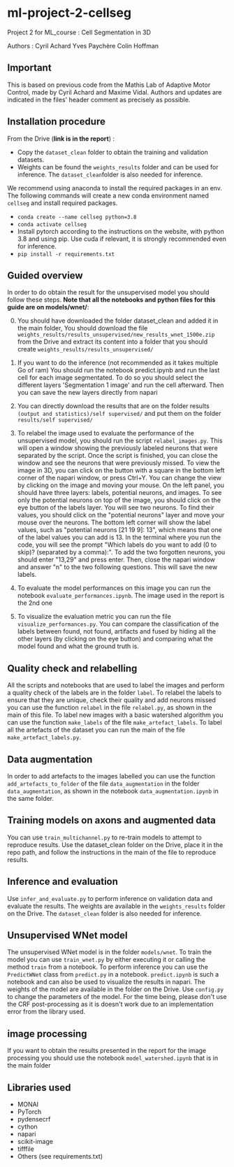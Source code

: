 # ml-project-2-cellseg
 Project 2 for ML_course : Cell Segmentation in 3D

Authors :
Cyril Achard
Yves Paychère
Colin Hoffman

## Important

This is based on previous code from the Mathis Lab of Adaptive Motor Control, made by Cyril Achard and Maxime Vidal.
Authors and updates are indicated in the files' header comment as precisely as possible.

## Installation procedure

From the Drive (**link is in the report**) :

- Copy the `dataset_clean` folder to obtain the training and validation datasets.
- Weights can be found the `weights_results` folder and can be used for inference. The `dataset_clean`folder is also needed for inference. 

We recommend using anaconda to install the required packages in an env. 
The following commands will create a new conda environment named `cellseg` and install required packages.

- `conda create --name cellseg python=3.8`
- `conda activate cellseg`
- Install pytorch according to the instructions on the website, with python 3.8 and using pip. Use cuda if relevant, it is strongly recommended even for inference.
- `pip install -r requirements.txt`

## Guided overview

In order to do obtain the result for the unsupervised model you should follow these steps. **Note that all the notebooks and python files for this guide are on models/wnet/**:

0. You should have downloaded the folder dataset_clean and added it in the main folder, You should download the file `weights_results/results_unsupervised/new_results_wnet_1500e.zip` from the Drive and extract its content into a folder that you should create `weights_results/results_unsupervised/`

1. If you want to do the inference (not recommended as it takes multiple Go of ram) You should run the notebook predict.ipynb and run the last cell for each image segmentated. To do so you should select the different layers 'Segmentation 1 image' and run the cell afterward. Then you can save the new layers directly from napari

1. You can directly download the results that are on the folder results `(output and statistics)/self supervised/` and put them on the folder `results/self supervised/`

2. To relabel the image used to evaluate the performance of the unsupervised model, you should run the script `relabel_images.py`. This will open a window showing the previously labeled neurons that were separated by the script. Once the script is finished, you can close the window and see the neurons that were previously missed. To view the image in 3D, you can click on the button with a square in the bottom left corner of the napari window, or press Ctrl+Y. You can change the view by clicking on the image and moving your mouse. On the left panel, you should have three layers: labels, potential neurons, and images. To see only the potential neurons on top of the image, you should click on the eye button of the labels layer. You will see two neurons. To find their values, you should click on the "potential neurons" layer and move your mouse over the neurons. The bottom left corner will show the label values, such as "potential neurons [21 19 9]: 13", which means that one of the label values you can add is 13. In the terminal where you run the code, you will see the prompt "Which labels do you want to add (0 to skip)? (separated by a comma):". To add the two forgotten neurons, you should enter "13,29" and press enter. Then, close the napari window and answer "n" to the two following questions. This will save the new labels.

3. To evaluate the model performances on this image you can run the notebook `evaluate_performances.ipynb`. The image used in the report is the 2nd one

4. To visualize the evaluation metric you can run the file `visualize_performances.py`. You can compare the classification of the labels between found, not found, artifacts and fused by hiding all the other layers (by clicking on the eye button) and comparing what the model found and what the ground truth is.

## Quality check and relabelling
All the scripts and notebooks that are used to label the images and perform a quality check of the labels are in the folder `label`.
To relabel the labels to ensure that they are unique, check their quality and add neurons missed you can use the function `relabel` in the file `relabel.py`, as shown in the main of this file.
To label new images with a basic watershed algorithm you can use the function `make_labels` of the file `make_artefact_labels`. To label all the artefacts of the dataset you can run the main of the file `make_artefact_labels.py`.

## Data augmentation
In order to add artefacts to the images labelled you can use the function `add_artefacts_to_folder` of the file `data_augmentation` in the folder `data_augmentation`, as shown in the notebook `data_augmentation.ipynb` in the same folder.

## Training models on axons and augmented data
You can use `train_multichannel.py` to re-train models to attempt to reproduce results. Use the dataset_clean folder on the Drive, place it in the repo path, and follow the instructions in the main of the file to reproduce results.

## Inference and evaluation
Use `infer_and_evaluate.py` to perform inference on validation data and evaluate the results. The weights are available in the `weights_results` folder on the Drive. The `dataset_clean` folder is also needed for inference.

## Unsupervised WNet model
The unsupervised WNet model is in the folder `models/wnet`. To train the model you can use `train_wnet.py` by either executing it or calling the method `train` from a notebook. 
To perform inference you can use the `PredictWNet` class from `predict.py` in a notebook. `predict.ipynb` is such a notebook and can also be used to visualize the results in napari. The weights of the model are available in the folder on the Drive. Use `config.py` to change the parameters of the model. For the time being, please don't use the CRF post-processing as it is doesn't work due to an implementation error from the library used.

## image processing
 If you want to obtain the results presented in the report for the image processing you should use the notebook `model_watershed.ipynb` that is in the main folder

## Libraries used
- MONAI
- PyTorch
- pydensecrf
- cython
- napari
- scikit-image
- tifffile
- Others (see requirements.txt)
